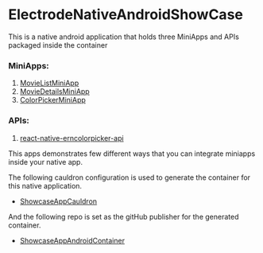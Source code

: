 # ElectrodeNativeAndroidShowCase

This is a native android application that holds three MiniApps and APIs packaged inside the container

### MiniApps:

1. [MovieListMiniApp](https://github.com/electrode-io/MovieListMiniApp)
2. [MovieDetailsMiniApp](https://github.com/electrode-io/MovieDetailsMiniApp)
3. [ColorPickerMiniApp](https://github.com/electrode-io/ColorPickerMiniApp)


### APIs:

1. [react-native-erncolorpicker-api](https://github.com/electrode-io/react-native-erncolorpicker-api)


This apps demonstrates few different ways that you can integrate miniapps inside your native app.

The following cauldron configuration is used to generate the container for this native application.

- [ShowcaseAppCauldron](https://github.com/deepueg/electrode-native-showcaseapp-cauldron/blob/master/cauldron.json)

And the following repo is set as the gitHub publisher for the generated container. 

- [ShowcaseAppAndroidContainer](https://github.com/electrode-io/electrode-native-showcaseapp-android-container)

